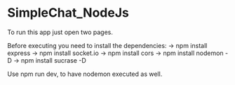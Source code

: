 # SimpleChat_NodeJs

To run this app just open two pages.

Before executing you need to install the dependencies:
  -> npm install express
  -> npm install socket.io
  -> npm install cors
  -> npm install nodemon -D
  -> npm install sucrase -D

Use npm run dev, to have nodemon executed as well.
